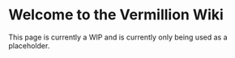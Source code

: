 # Welcome to the Vermillion Wiki

This page is currently a WIP and is currently only being used as a placeholder.